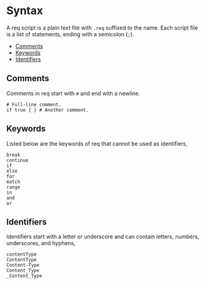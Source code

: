 # Syntax

A req script is a plain text file with `.req` suffixed to the name. Each script
file is a list of statements, ending with a semicolon (`;`).

* [Comments](#comments)
* [Keywords](#keywords)
* [Identifiers](#identifiers)

## Comments

Comments in req start with `#` and end with a newline.

    # Full-line comment.
    if true { } # Another comment.

## Keywords

Listed below are the keywords of req that cannot be used as identifiers,

    break
    continue
    if
    else
    for
    match
    range
    in
    and
    or

## Identifiers

Identifiers start with a letter or underscore and can contain letters, numbers,
underscores, and hyphens,

    contentType
    ContentType
    Content-Type
    Content_Type
    _Content_Type
